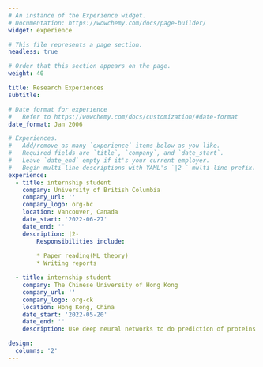 ```yaml
---
# An instance of the Experience widget.
# Documentation: https://wowchemy.com/docs/page-builder/
widget: experience

# This file represents a page section.
headless: true

# Order that this section appears on the page.
weight: 40

title: Research Experiences
subtitle:

# Date format for experience
#   Refer to https://wowchemy.com/docs/customization/#date-format
date_format: Jan 2006

# Experiences.
#   Add/remove as many `experience` items below as you like.
#   Required fields are `title`, `company`, and `date_start`.
#   Leave `date_end` empty if it's your current employer.
#   Begin multi-line descriptions with YAML's `|2-` multi-line prefix.
experience:
  - title: internship student
    company: University of British Columbia
    company_url: ''
    company_logo: org-bc
    location: Vancouver, Canada
    date_start: '2022-06-27'
    date_end: ''
    description: |2-
        Responsibilities include:
        
        * Paper reading(ML theory)
        * Writing reports

  - title: internship student
    company: The Chinese University of Hong Kong
    company_url: ''
    company_logo: org-ck
    location: Hong Kong, China
    date_start: '2022-05-20'
    date_end: ''
    description: Use deep neural networks to do prediction of proteins.

design:
  columns: '2'
---
```

